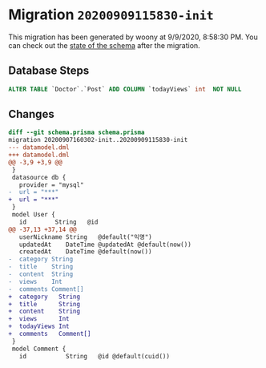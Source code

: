 # Migration `20200909115830-init`

This migration has been generated by woony at 9/9/2020, 8:58:30 PM.
You can check out the [state of the schema](./schema.prisma) after the migration.

## Database Steps

```sql
ALTER TABLE `Doctor`.`Post` ADD COLUMN `todayViews` int  NOT NULL 
```

## Changes

```diff
diff --git schema.prisma schema.prisma
migration 20200907160302-init..20200909115830-init
--- datamodel.dml
+++ datamodel.dml
@@ -3,9 +3,9 @@
 }
 datasource db {
   provider = "mysql"
-  url = "***"
+  url = "***"
 }
 model User {
   id        String   @id
@@ -37,13 +37,14 @@
   userNickname String   @default("익명")
   updatedAt    DateTime @updatedAt @default(now())
   createdAt    DateTime @default(now())
-  category String
-  title    String
-  content  String
-  views    Int
-  comments Comment[]
+  category   String
+  title      String
+  content    String
+  views      Int
+  todayViews Int
+  comments   Comment[]
 }
 model Comment {
   id           String   @id @default(cuid())
```


